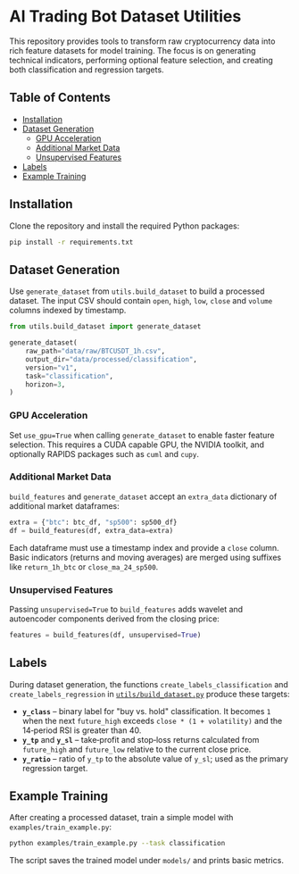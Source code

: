# AI Trading Bot Dataset Utilities

This repository provides tools to transform raw cryptocurrency data into rich feature
datasets for model training. The focus is on generating technical indicators,
performing optional feature selection, and creating both classification and
regression targets.

## Table of Contents
- [Installation](#installation)
- [Dataset Generation](#dataset-generation)
  - [GPU Acceleration](#gpu-acceleration)
  - [Additional Market Data](#additional-market-data)
  - [Unsupervised Features](#unsupervised-features)
- [Labels](#labels)
- [Example Training](#example-training)

## Installation
Clone the repository and install the required Python packages:

```bash
pip install -r requirements.txt
```

## Dataset Generation
Use `generate_dataset` from `utils.build_dataset` to build a processed dataset.
The input CSV should contain `open`, `high`, `low`, `close` and `volume` columns
indexed by timestamp.

```python
from utils.build_dataset import generate_dataset

generate_dataset(
    raw_path="data/raw/BTCUSDT_1h.csv",
    output_dir="data/processed/classification",
    version="v1",
    task="classification",
    horizon=3,
)
```

### GPU Acceleration
Set `use_gpu=True` when calling `generate_dataset` to enable faster feature
selection. This requires a CUDA capable GPU, the NVIDIA toolkit, and optionally
RAPIDS packages such as `cuml` and `cupy`.

### Additional Market Data
`build_features` and `generate_dataset` accept an `extra_data` dictionary of
additional market dataframes:

```python
extra = {"btc": btc_df, "sp500": sp500_df}
df = build_features(df, extra_data=extra)
```

Each dataframe must use a timestamp index and provide a `close` column. Basic
indicators (returns and moving averages) are merged using suffixes like
`return_1h_btc` or `close_ma_24_sp500`.

### Unsupervised Features
Passing `unsupervised=True` to `build_features` adds wavelet and autoencoder
components derived from the closing price:

```python
features = build_features(df, unsupervised=True)
```

## Labels
During dataset generation, the functions `create_labels_classification` and
`create_labels_regression` in
[`utils/build_dataset.py`](utils/build_dataset.py) produce these targets:

- **`y_class`** – binary label for "buy vs. hold" classification. It becomes `1`
  when the next `future_high` exceeds `close * (1 + volatility)` and the
  14‑period RSI is greater than 40.
- **`y_tp`** and **`y_sl`** – take‑profit and stop‑loss returns calculated from
  `future_high` and `future_low` relative to the current close price.
- **`y_ratio`** – ratio of `y_tp` to the absolute value of `y_sl`; used as the
  primary regression target.

## Example Training
After creating a processed dataset, train a simple model with
`examples/train_example.py`:

```bash
python examples/train_example.py --task classification
```

The script saves the trained model under `models/` and prints basic metrics.


